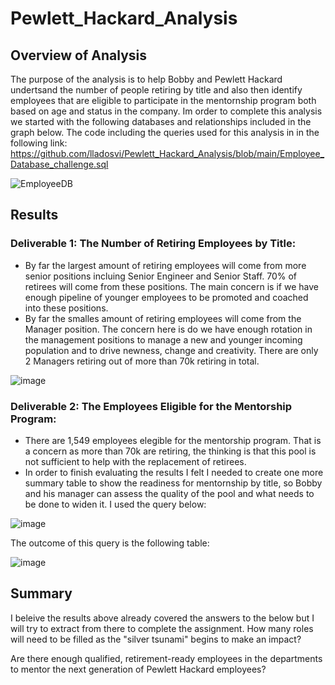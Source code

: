 # Pewlett_Hackard_Analysis
## Overview of Analysis
The purpose of the analysis is to help Bobby and Pewlett Hackard undertsand the number of people retiring by title and also then identify employees that are eligible to participate in the mentornship program both based on age and status in the company. Im order to complete this analysis we started with the following databases and relationships included in the graph below. The code including the queries used for this analysis in in the following link: https://github.com/lladosvi/Pewlett_Hackard_Analysis/blob/main/Employee_Database_challenge.sql

![EmployeeDB](https://user-images.githubusercontent.com/96096924/152712312-3e3a7c86-db60-457c-89b4-60004003487d.png)

## Results
### Deliverable 1: The Number of Retiring Employees by Title:
* By far the largest amount of retiring employees will come from more senior positions incluing Senior Engineer and Senior Staff. 70% of retirees will come from these positions. The main concern is if we have enough pipeline of younger employees to be promoted and coached into these positions. 
* By far the smalles amount of retiring employees will come from the Manager position. The concern here is do we have enough rotation in the management positions to manage a new and younger incoming population and to drive newness, change and creativity. There are only 2 Managers retiring out of more than 70k retiring in total. 

![image](https://user-images.githubusercontent.com/96096924/152712643-bdafbcf8-3372-4b1c-b184-fdadf41ffa24.png)

### Deliverable 2: The Employees Eligible for the Mentorship Program:
* There are 1,549 employees elegible for the mentorship program. That is a concern as more than 70k are retiring, the thinking is that this pool is not sufficient to help with the replacement of retirees.
* In order to finish evaluating the results I felt I needed to create one more summary table to show the readiness for mentornship by title, so Bobby and his manager can assess the quality of the pool and what needs to be done to widen it. I used the query below:

![image](https://user-images.githubusercontent.com/96096924/152712967-157f3f1a-7cf7-47da-a944-eb5f70abe97b.png)

The outcome of this query is the following table:

![image](https://user-images.githubusercontent.com/96096924/152713070-e533adb3-5089-4948-b47e-2681b7f8ff2b.png)

## Summary
I beleive the results above already covered the answers to the below but I will try to extract from there to complete the assignment. 
How many roles will need to be filled as the "silver tsunami" begins to make an impact?



Are there enough qualified, retirement-ready employees in the departments to mentor the next generation of Pewlett Hackard employees?
